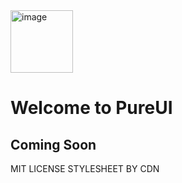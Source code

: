 <img width="100" alt="image" src="https://user-images.githubusercontent.com/78908925/174121874-64b14f10-715c-404c-8a41-c39da4cf8b83.png">

# Welcome to PureUI

## Coming Soon
MIT LICENSE
STYLESHEET BY CDN
